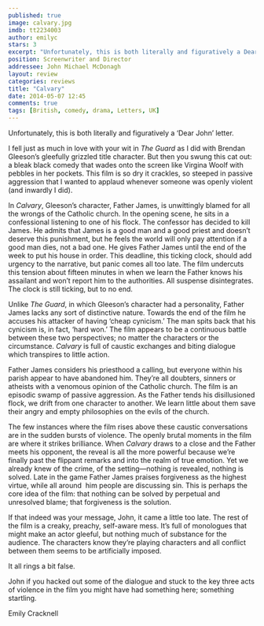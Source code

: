 ```yaml
---
published: true
image: calvary.jpg
imdb: tt2234003
author: emilyc 
stars: 3
excerpt: "Unfortunately, this is both literally and figuratively a Dear John letter."
position: Screenwriter and Director
addressee: John Michael McDonagh
layout: review
categories: reviews
title: "Calvary"
date: 2014-05-07 12:45
comments: true
tags: [British, comedy, drama, Letters, UK]
---
```

<p>Unfortunately, this is both literally and figuratively a &#8216;Dear John&#8217; letter.</p>
<p>I fell just as much in love with your wit in <em>The Guard</em> as I did with Brendan Gleeson&#8217;s gleefully grizzled title character. But then you swung this cat out: a bleak black comedy that wades onto the screen like Virgina Woolf with pebbles in her pockets. This film is so dry it crackles, so steeped in passive aggression that I wanted to applaud whenever someone was openly violent (and inwardly I did).</p>
<p>In <em>Calvary</em>, Gleeson&#8217;s character, Father James, is unwittingly blamed for all the wrongs of the Catholic church. In the opening scene, he sits in a confessional listening to one of his flock. The confessor has decided to kill James. He admits that James is a good man and a good priest and doesn&#8217;t deserve this punishment, but he feels the world will only pay attention if a good man dies, not a bad one. He gives Father James until the end of the week to put his house in order. This deadline, this ticking clock, should add urgency to the narrative, but panic comes all too late. The film undercuts this tension about fifteen minutes in when we learn the Father knows his assailant and won&rsquo;t report him to the authorities. All suspense disintegrates. The clock is still ticking, but to no end.</p>
<p>Unlike <em>The Guard</em>, in which Gleeson&#8217;s character had a personality, Father James lacks any sort of distinctive nature. Towards the end of the film he accuses his attacker of having &#8216;cheap cynicism.&rsquo; The man spits back that his cynicism is, in fact, &#8216;hard won.&#8217; The film appears to be a continuous battle between these two perspectives; no matter the characters or the circumstance. <em>Calvary</em> is full of caustic exchanges and biting dialogue which transpires to little action.</p>
<p>Father James considers his priesthood a calling, but everyone within his parish appear to have abandoned him. They&#8217;re all doubters, sinners or atheists with a venomous opinion of the Catholic church. The film is an episodic swamp of passive aggression. As the Father tends his disillusioned flock, we drift from one character to another. We learn little about them save their angry and empty philosophies on the evils of the church.</p>
<p>The few instances where the film rises above these caustic conversations are in the sudden bursts of violence. The openly brutal moments in the film are where it strikes brilliance. When <em>Calvary</em> draws to a close and the Father meets his opponent, the reveal is all the more powerful because we&rsquo;re finally past the flippant remarks and into the realm of true emotion. Yet we already knew of the crime, of the setting&mdash;nothing is revealed, nothing is solved. Late in the game Father James praises forgiveness as the highest virtue, while all around&nbsp; him people are discussing sin. This is perhaps the core idea of the film: that nothing can be solved by perpetual and unresolved blame; that forgiveness is the solution.&nbsp;</p>
<p>If that indeed was your message, John, it came a little too late. The rest of the film is a creaky, preachy, self-aware mess. It&#8217;s full of monologues that might make an actor gleeful, but nothing much of substance for the audience. The characters know they&#8217;re playing characters and all conflict between them seems to be artificially imposed.</p>
<p>It all rings a bit false.&nbsp;</p>
<p>John if you hacked out some of the dialogue and stuck to the key three acts of violence in the film you might have had something here; something startling.</p>
<p>Emily Cracknell</p>
